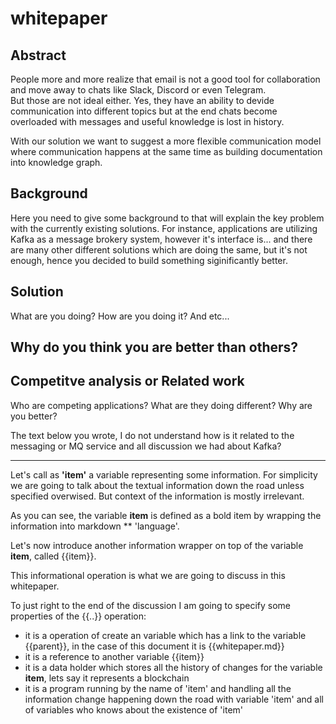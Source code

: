 # whitepaper

## Abstract

People more and more realize that email is not a good tool for collaboration and move away to chats like Slack, Discord or even Telegram.  
But those are not ideal either. Yes, they have an ability to devide communication into different topics but at the end chats become overloaded with messages and useful knowledge is lost in history.

With our solution we want to suggest a more flexible communication model where communication happens at the same time as building documentation into knowledge graph.

## Background

Here you need to give some background to that will explain the key problem with the currently existing solutions. For instance, applications are utilizing Kafka as a message brokery system, however it's interface is... and there are many other different solutions which are doing the same, but it's not enough, hence you decided to build something siginificantly better.

## Solution

What are you doing? How are you doing it? And etc...

## Why do you think you are better than others?


## Competitve analysis or Related work

Who are competing applications? What are they doing different? Why are you better?



The text below you wrote, I do not understand how is it related to the messaging or MQ service and all discussion we had about Kafka?

---------------

Let's call as **'item'** a variable representing some information. For simplicity we are going to talk about the textual information down the road unless specified overwised. But context of the information is mostly irrelevant. 

As you can see, the variable **item** is defined as a bold item by wrapping the information into markdown ** 'language'.

Let's now introduce another information wrapper on top of the variable **item**, called {{item}}.

This informational operation is what we are going to discuss in this whitepaper. 

To just right to the end of the discussion I am going to specify some properties of the {{..}} operation:

* it is a operation of create an variable which has a link to the variable {{parent}}, in the case of this document it is {{whitepaper.md}}
* it is a reference to another variable {{item}}
* it is a data holder which stores all the history of changes for the variable **item**, lets say it represents a blockchain
* it is a program running by the name of 'item' and handling all the information change happening down the road with variable 'item' and all of variables who knows about the existence of 'item'
